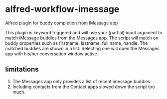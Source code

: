 # alfred-workflow-imessage
Alfred plugin for buddy completion from iMessage app

This plugin is keyword triggered and will use your (partial) input argument to match iMessage buddies from the Messages app. The script will match on buddy properties such as firstname, lastname, full name, handle. The matched buddies are shown in a list. Selecting one will open the Messages app with his/her conversation window active.

## limitations
1. The Messages app only provides a list of recent imessage buddies.
2. Including contacts from the Contact apps slowed down the script too much.

